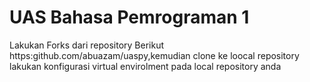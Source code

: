 # UAS Bahasa Pemrograman 1
Lakukan Forks dari repository Berikut https:github.com/abuazam/uaspy,kemudian clone ke loocal repository 
lakukan konfigurasi virtual envirolment pada local repository anda
